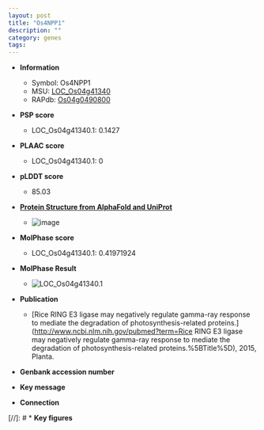 ```yaml
---
layout: post
title: "Os4NPP1"
description: ""
category: genes
tags: 
---
```


* **Information**  
    + Symbol: Os4NPP1  
    + MSU: [LOC_Os04g41340](http://rice.plantbiology.msu.edu/cgi-bin/ORF_infopage.cgi?orf=LOC_Os04g41340)  
    + RAPdb: [Os04g0490800](http://rapdb.dna.affrc.go.jp/viewer/gbrowse_details/irgsp1?name=Os04g0490800)  

* **PSP score**  
    + LOC_Os04g41340.1: 0.1427 

* **PLAAC score**  
    + LOC_Os04g41340.1: 0 

* **pLDDT score**
    + 85.03

* **[Protein Structure from AlphaFold and UniProt](https://www.uniprot.org/uniprotkb/Q7X7H3/entry#structure)**
    + ![image](https://ricepsp.github.io/images/Q7/AF-Q7X7H3-F1.png)

* **MolPhase score**
    + LOC_Os04g41340.1: 0.41971924

* **MolPhase Result**
    + ![LOC_Os04g41340.1](https://304243504.github.io/Pictures/LOC_Os04g/LOC_Os04g41340.1.png)

* **Publication**  
    + [Rice RING E3 ligase may negatively regulate gamma-ray response to mediate the degradation of photosynthesis-related proteins.](http://www.ncbi.nlm.nih.gov/pubmed?term=Rice RING E3 ligase may negatively regulate gamma-ray response to mediate the degradation of photosynthesis-related proteins.%5BTitle%5D), 2015, Planta.

* **Genbank accession number**  

* **Key message**  

* **Connection**  

[//]: # * **Key figures**  


